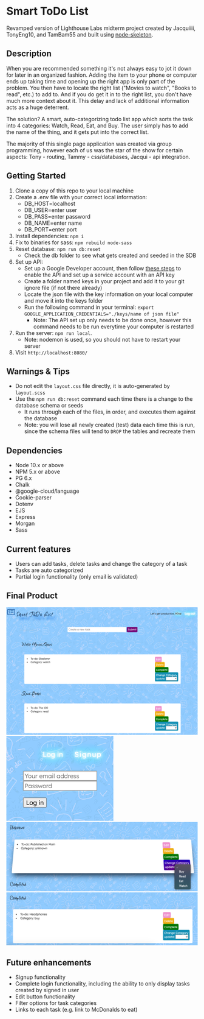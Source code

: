 # Smart ToDo List

Revamped version of Lighthouse Labs midterm project created by Jacquiiii, TonyEng10, and TamBam55 and built using [node-skeleton](https://github.com/lighthouse-labs/node-skeleton).

## Description
When you are recommended something it's not always easy to jot it down for later in an organized fashion. Adding the item to your phone or computer ends up taking time and opening up the right app is only part of the problem. You then have to locate the right list ("Movies to watch", "Books to read", etc.) to add to. And if you do get it in to the right list, you don't have much more context about it. This delay and lack of additional information acts as a huge deterrent.

The solution? A smart, auto-categorizing todo list app which sorts the task into 4 categories: Watch, Read, Eat, and Buy. The user simply has to add the name of the thing, and it gets put into the correct list.

 The majority of this single page application was created via group programming, however each of us was the star of the show for certain aspects: Tony - routing, Tammy - css/databases, Jacqui - api integration.


## Getting Started

1. Clone a copy of this repo to your local machine
3. Create a .env file with your correct local information:
    - DB_HOST=localhost
    - DB_USER=enter user
    - DB_PASS=enter password
    - DB_NAME=enter name
    - DB_PORT=enter port
4. Install dependencies: `npm i`
5. Fix to binaries for sass: `npm rebuild node-sass`
6. Reset database: `npm run db:reset`
    - Check the db folder to see what gets created and seeded in the SDB
7. Set up API:
    - Set up a Google Developer account, then follow [these steps](https://cloud.google.com/natural-language/docs/setup) to enable the API and set up a service account with an API key
    - Create a folder named keys in your project and add it to your git ignore file (if not there already)
    - Locate the json file with the key information on your local computer and move it into the keys folder
    - Run the following command in your terminal: `export GOOGLE_APPLICATION_CREDENTIALS="./keys/name of json file"`
      - Note: The API set up only needs to be done once, however this command needs to be run everytime your computer is restarted
8. Run the server: `npm run local`.
    - Note: nodemon is used, so you should not have to restart your server
9. Visit `http://localhost:8080/`

## Warnings & Tips

- Do not edit the `layout.css` file directly, it is auto-generated by `layout.scss`
- Use the `npm run db:reset` command each time there is a change to the database schema or seeds
  - It runs through each of the files, in order, and executes them against the database
  - Note: you will lose all newly created (test) data each time this is run, since the schema files will tend to `DROP` the tables and recreate them

## Dependencies

- Node 10.x or above
- NPM 5.x or above
- PG 6.x
- Chalk
- @google-cloud/language
- Cookie-parser
- Dotenv
- EJS
- Express
- Morgan
- Sass

## Current features

- Users can add tasks, delete tasks and change the category of a task
- Tasks are auto categorized
- Partial login functionality (only email is validated)

## Final Product

!["Main view"](https://github.com/Jacquiiii/TJT-Midterm/blob/master/docs/Main%20page.png)
!["Login"](https://github.com/Jacquiiii/TJT-Midterm/blob/master/docs/Login.png)
!["Change Category"](https://github.com/Jacquiiii/TJT-Midterm/blob/master/docs/Change%20category.png)
!["Completed task"](https://github.com/Jacquiiii/TJT-Midterm/blob/master/docs/Completed%20tasks.png)

## Future enhancements

- Signup functionality
- Complete login functionality, including the ability to only display tasks created by signed in user
- Edit button functionality
- Filter options for task categories
- Links to each task (e.g. link to McDonalds to eat)

